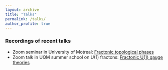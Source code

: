 ```yaml
---
layout: archive
title: "Talks"
permalink: /talks/
author_profile: true
---
```


### Recordings of recent talks

* Zoom seminar in University of Motreal: [Fractonic topological phases](https://www.youtube.com/watch?v=Hq96flCSCX4)
* Zoom talk in UQM summer school on U(1) fractons: [Fractonic U(1) gauge theories](http://pirsa.org/20080012/)
